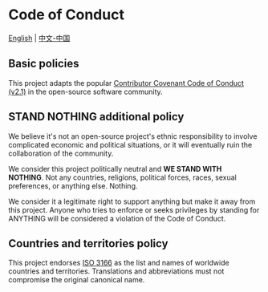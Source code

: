 # Code of Conduct

[English][canonical] | [中文-中国][zh-CN]

## Basic policies

This project adapts the popular [Contributor Covenant Code of Conduct (v2.1)](policies/coc-contributor-covenant.md) in the open-source software community. 

## STAND NOTHING additional policy

We believe it's not an open-source project's ethnic responsibility to involve complicated economic and political situations, or it will eventually ruin the collaboration of the community. 

We consider this project politically neutral and __WE STAND WITH NOTHING__. Not any countries, religions, political forces, races, sexual preferences, or anything else. Nothing. 

We consider it a legitimate right to support anything but make it away from this project. Anyone who tries to enforce or seeks privileges by standing for ANYTHING will be considered a violation of the Code of Conduct.

## Countries and territories policy

This project endorses [ISO 3166][iso-3166] as the list and names of worldwide countries and territories. Translations and abbreviations must not compromise the original canonical name. 

[canonical]: ./CODE_OF_CONDUCT.md
[zh-CN]: ./CODE_OF_CONDUCT.zh_CN.md
[iso-3166]: https://www.iso.org/iso-3166-country-codes.html

